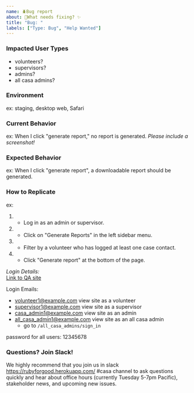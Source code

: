 ```yaml
---
name: 🪲Bug report
about: 🔨What needs fixing? ✨
title: "Bug: "
labels: ["Type: Bug", "Help Wanted"]
---
```


### Impacted User Types
 - volunteers?
 - supervisors?
 - admins?
 - all casa admins?

### Environment
ex: staging, desktop web, Safari

### Current Behavior
ex: When I click "generate report," no report is generated.
_Please include a screenshot!_

### Expected Behavior
ex: When I click "generate report", a downloadable report should be generated.

### How to Replicate
ex: 
1. - Log in as an admin or supervisor.
2. - Click on "Generate Reports" in the left sidebar menu.
3. - Filter by a volunteer who has logged at least one case contact.
4. - Click "Generate report" at the bottom of the page.

_Login Details:_  
[Link to QA site](https://casa-qa.herokuapp.com/)  

Login Emails: 
- volunteer1@example.com  view site as a volunteer
- supervisor1@example.com view site as a supervisor
- casa_admin1@example.com view site as an admin
- all_casa_admin1@example.com view site as an all casa admin
  - go to `/all_casa_admins/sign_in`  

password for all users: 12345678  

### Questions? Join Slack!

We highly recommend that you join us in slack https://rubyforgood.herokuapp.com/ #casa channel to ask questions quickly and hear about office hours (currently Tuesday 5-7pm Pacific), stakeholder news, and upcoming new issues.
